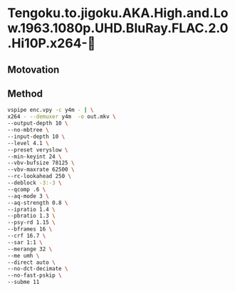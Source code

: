 # Tengoku.to.jigoku.AKA.High.and.Low.1963.1080p.UHD.BluRay.FLAC.2.0.Hi10P.x264-💎

## Motovation

## Method

```sh
vspipe enc.vpy -c y4m - | \
x264 - --demuxer y4m  -o out.mkv \
--output-depth 10 \
--no-mbtree \
--input-depth 10 \
--level 4.1 \
--preset veryslow \
--min-keyint 24 \
--vbv-bufsize 78125 \
--vbv-maxrate 62500 \
--rc-lookahead 250 \
--deblock -3:-3 \
--qcomp .6 \
--aq-mode 3 \
--aq-strength 0.8 \
--ipratio 1.4 \
--pbratio 1.3 \
--psy-rd 1.15 \
--bframes 16 \
--crf 16.7 \
--sar 1:1 \
--merange 32 \
--me umh \
--direct auto \
--no-dct-decimate \
--no-fast-pskip \
--subme 11 
```
